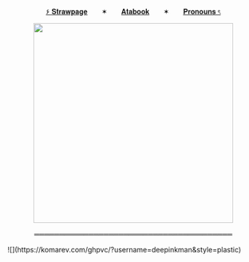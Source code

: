 <p align="center">
  <a href="https://deepinkman.straw.page">۶ 𝐒𝐭𝐫𝐚𝐰𝐩𝐚𝐠𝐞</a>  ✶  <a href="https://deepinkman.atabook.org">𝐀𝐭𝐚𝐛𝐨𝐨𝐤</a>  ✶  <a href="https://pronouns.cc/@deepinkman">𝐏𝐫𝐨𝐧𝐨𝐮𝐧𝐬 ৎ</a>

<p align="center">
  <img src="https://pa1.aminoapps.com/5830/e89c6954342d6dbb7f90032fe0d24801d731eae5_hq.gif" alt=""Lets Dance"" width="400" />
</p>

<p align="center">
  ════════════════════════════════════════
</p>
![](https://komarev.com/ghpvc/?username=deepinkman&style=plastic)
